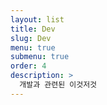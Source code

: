 ```yaml
---
layout: list
title: Dev
slug: Dev
menu: true
submenu: true
order: 4
description: >
  개발과 관련된 이것저것
---
```

